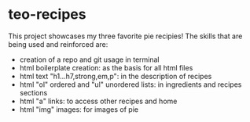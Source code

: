 # teo-recipes
This project showcases my three favorite pie recipies!
The skills that are being used and reinforced are:
<ul>
    <li>creation of a repo and git usage in terminal</li>
    <li>html boilerplate creation: as the basis for all html files</li>
    <li>html text "h1...h7,strong,em,p": in the description of recipes</li>
    <li>html "ol" ordered and "ul" unordered lists: in ingredients and recipes sections</li>
    <li>html "a" links: to access other recipes and home</li>
    <li>html "img" images: for images of pie</li>
</ul>